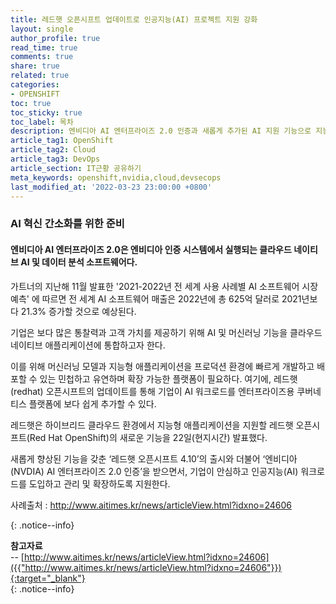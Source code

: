 ```yaml
---
title: 레드햇 오픈시프트 업데이트로 인공지능(AI) 프로젝트 지원 강화
layout: single
author_profile: true
read_time: true
comments: true
share: true
related: true
categories:
- OPENSHIFT
toc: true
toc_sticky: true
toc_label: 목차
description: 엔비디아 AI 엔터프라이즈 2.0 인증과 새롭게 추가된 AI 지원 기능으로 지능형 애플리케이션 개발 지원
article_tag1: OpenShift
article_tag2: Cloud
article_tag3: DevOps
article_section: IT근황 공유하기
meta_keywords: openshift,nvidia,cloud,devsecops
last_modified_at: '2022-03-23 23:00:00 +0800'
---
```



### AI 혁신 간소화를 위한 준비 
#### 엔비디아 AI 엔터프라이즈 2.0은 엔비디아 인증 시스템에서 실행되는 클라우드 네이티브 AI 및 데이터 분석 소프트웨어다.

가트너의 지난해 11월 발표한 '2021-2022년 전 세계 사용 사례별 AI 소프트웨어 시장 예측' 에 따르면 전 세계 AI 소프트웨어 매출은 2022년에 총 625억 달러로 2021년보다 21.3% 증가할 것으로 예상된다.

기업은 보다 많은 통찰력과 고객 가치를 제공하기 위해 AI 및 머신러닝 기능을 클라우드 네이티브 애플리케이션에 통합하고자 한다.

이를 위해 머신러닝 모델과 지능형 애플리케이션을 프로덕션 환경에 빠르게 개발하고 배포할 수 있는 민첩하고 유연하며 확장 가능한 플랫폼이 필요하다. 여기에, 레드햇(redhat) 오픈시프트의 업데이트를 통해 기업이 AI 워크로드를 엔터프라이즈용 쿠버네티스 플랫폼에 보다 쉽게 추가할 수 있다.

레드햇은 하이브리드 클라우드 환경에서 지능형 애플리케이션을 지원할 레드햇 오픈시프트(Red Hat OpenShift)의 새로운 기능을 22일(현지시간) 발표했다.

새롭게 향상된 기능을 갖춘 ‘레드햇 오픈시프트 4.10’의 출시와 더불어 ‘엔비디아(NVDIA) AI 엔터프라이즈 2.0 인증’을 받으면서, 기업이 안심하고 인공지능(AI) 워크로드를 도입하고 관리 및 확장하도록 지원한다.


사례출처 : http://www.aitimes.kr/news/articleView.html?idxno=24606

{: .notice--info}

**참고자료** <br>
-- [http://www.aitimes.kr/news/articleView.html?idxno=24606]({{"http://www.aitimes.kr/news/articleView.html?idxno=24606"}}){:target="_blank"} <br>
{: .notice--info}
